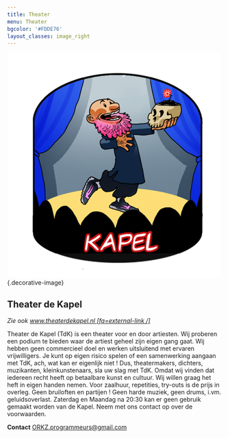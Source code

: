```yaml
---
title: Theater
menu: Theater
bgcolor: '#FDDE76'
layout_classes: image_right
---
```


![](icon_theater.png){.decorative-image}

Theater de Kapel
----------------

*Zie ook [www.theaterdekapel.nl [fa=external-link /]](http://www.theaterdekapel.nl)*

Theater de Kapel (TdK) is een theater voor en door artiesten. Wij proberen een podium te bieden waar de artiest geheel zijn eigen gang gaat. Wij hebben geen commercieel doel en werken uitsluitend met ervaren vrijwilligers. Je kunt op eigen risico spelen of een samenwerking aangaan met TdK, ach, wat kan er eigenlijk niet ! Dus, theatermakers, dichters, muzikanten, kleinkunstenaars, sla uw slag met TdK. Omdat wij vinden dat iedereen recht heeft op betaalbare kunst en cultuur. Wij willen graag het heft in eigen handen nemen. Voor zaalhuur, repetities, try-outs is de prijs in overleg. Geen bruiloften en partijen ! Geen harde muziek, geen drums, i.vm. geluidsoverlast. Zaterdag en Maandag na 20:30 kan er geen gebruik gemaakt worden van de Kapel. Neem met ons contact op over de voorwaarden.

**Contact** [ORKZ.programmeurs@gmail.com](mailto:chris@orkz.net)


